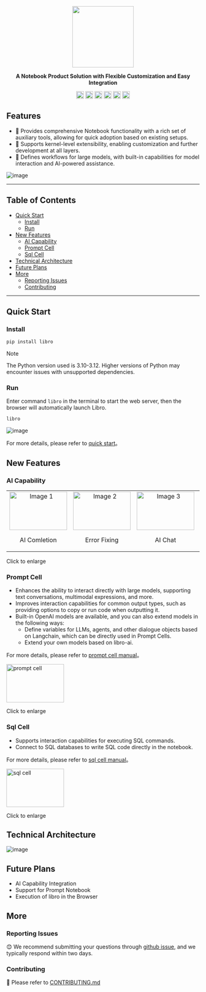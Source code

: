 <p align="center"><img src="https://raw.githubusercontent.com/wiki/difizen/libro/assets/libro-text.svg" width="160" /></p>
<p align="center"><strong>A Notebook Product Solution with Flexible Customization and Easy Integration</strong></p>

<p align="center">
<a href="https://github.com/difizen/libro/actions/workflows/ci.yml"><img src="https://img.shields.io/github/actions/workflow/status/difizen/libro/ci.yml?branch=main&style=for-the-badge&logo=github" alt="Code: CI" style="max-width: 100%;" height="20px"></a>
<a href="/LICENSE"><img src="https://img.shields.io/github/license/difizen/libro?style=for-the-badge" alt="MIT License" height="20px"></a>
<a href="https://www.npmjs.com/package/@difizen/libro-core"><img alt="NPM Downloads" src="https://img.shields.io/npm/dm/@difizen/libro-core?logo=npm&style=for-the-badge" height="20px"></a>
<a href="https://github.com/difizen/libro/pulls"><img alt="PRs Welcome" src="https://img.shields.io/badge/PRs-Welcome-brightgreen.svg?style=for-the-badge" height="20px"></a>
<a href="https://libro.difizen.net"><img alt="website" src="https://img.shields.io/static/v1?label=&labelColor=505050&message=Homepage&color=0076D6&style=for-the-badge&logo=google-chrome&logoColor=f5f5f5" height="20px"></a>
<a href="https://discord.gg/GEx6pa3GaG"><img alt="discord" src="https://img.shields.io/badge/Discord-%235865F2.svg?style=for-the-badge&logo=discord&logoColor=white" height="20px"></a>
</p>

## Features

- 🚀 Provides comprehensive Notebook functionality with a rich set of auxiliary tools, allowing for quick adoption based on existing setups.
- 🌱 Supports kernel-level extensibility, enabling customization and further development at all layers.
- 🔮 Defines workflows for large models, with built-in capabilities for model interaction and AI-powered assistance.

![image](https://raw.githubusercontent.com/wiki/difizen/libro/assets/libro_homepage.png)

---

<!-- START doctoc generated TOC please keep comment here to allow auto update -->
<!-- DON'T EDIT THIS SECTION, INSTEAD RE-RUN doctoc TO UPDATE -->

## Table of Contents

- [Quick Start](#quick-start)
  - [Install](#install)
  - [Run](#run)
- [New Features](#new-features)
  - [AI Capability](#ai-capability)
  - [Prompt Cell](#prompt-cell)
  - [Sql Cell](#sql-cell)
- [Technical Architecture](#technical-architecture)
- [Future Plans](#future-plans)
- [More](#more)
  - [Reporting Issues](#reporting-issues)
  - [Contributing](#contributing)

<!-- END doctoc generated TOC please keep comment here to allow auto update -->

---

## Quick Start

### Install

```bash
pip install libro
```

> [!NOTE]
> The Python version used is 3.10-3.12. Higher versions of Python may encounter issues with unsupported dependencies.

### Run

Enter command `libro` in the terminal to start the web server, then the browser will automatically launch Libro.

```bash
libro
```

![image](https://raw.githubusercontent.com/wiki/difizen/libro/assets/libro_launch.png)

For more details, please refer to [quick start](./apps/docs/docs/quickstart/index.md)。

## New Features

### AI Capability

<table align="center">
  <tr>
    <td align="center">
      <a href="https://raw.githubusercontent.com/wiki/difizen/libro/assets/ai_completion.gif" target="_blank">
        <img src="https://raw.githubusercontent.com/wiki/difizen/libro/assets/ai_completion.gif" alt="Image 1" width="150" height="100">
      </a>
      <p>AI Comletion</p>
    </td>
    <td align="center">
      <a href="https://raw.githubusercontent.com/wiki/difizen/libro/assets/error_debug.gif" target="_blank">
        <img src="https://raw.githubusercontent.com/wiki/difizen/libro/assets/error_debug.gif" alt="Image 2" width="150" height="100">
      </a>
      <p>Error Fixing</p>
    </td>
    <td align="center">
      <a href="https://raw.githubusercontent.com/wiki/difizen/libro/assets/cell_chat.gif" target="_blank">
        <img src="https://raw.githubusercontent.com/wiki/difizen/libro/assets/cell_chat.gif" alt="Image 3" width="150" height="100">
      </a>
      <p>AI Chat</p>
    </td>
    <td align="center">
      <a href="https://raw.githubusercontent.com/wiki/difizen/libro/assets/cell_explain.gif" target="_blank">
        <img src="https://raw.githubusercontent.com/wiki/difizen/libro/assets/cell_explain.gif" alt="Image 4" width="150" height="100">
      </a>
      <p>Code Explanation</p>
    </td>
    <td align="center">
      <a href="https://raw.githubusercontent.com/wiki/difizen/libro/assets/cell_opitimization.gif" target="_blank">
        <img src="https://raw.githubusercontent.com/wiki/difizen/libro/assets/cell_opitimization.gif" alt="Image 5" width="150" height="100">
      </a>
      <p>Code Optimization</p>
    </td>
  </tr>
</table>

Click to enlarge

### Prompt Cell

- Enhances the ability to interact directly with large models, supporting text conversations, multimodal expressions, and more.
- Improves interaction capabilities for common output types, such as providing options to copy or run code when outputting it.
- Built-in OpenAI models are available, and you can also extend models in the following ways:
  - Define variables for LLMs, agents, and other dialogue objects based on Langchain, which can be directly used in Prompt Cells.
  - Extend your own models based on libro-ai.

For more details, please refer to [prompt cell manual](./apps/docs/docs/manual/prompt-cell.md)。

<a href="https://raw.githubusercontent.com/wiki/difizen/libro/assets/prompt_cell.gif" target="_blank">
  <img src="https://raw.githubusercontent.com/wiki/difizen/libro/assets/prompt_cell.gif" alt="prompt cell" width="150" height="100">
</a>

Click to enlarge

### Sql Cell

- Supports interaction capabilities for executing SQL commands.
- Connect to SQL databases to write SQL code directly in the notebook.

For more details, please refer to [sql cell manual](./apps/docs/docs/manual/sql-cell.md)。

<a href="https://raw.githubusercontent.com/wiki/difizen/libro/assets/sql_cell.gif" target="_blank">
  <img src="https://raw.githubusercontent.com/wiki/difizen/libro/assets/sql_cell.gif" alt="sql cell" width="150" height="100">
</a>

Click to enlarge

## Technical Architecture

![image](https://raw.githubusercontent.com/wiki/difizen/libro/assets/technical_architecture.png)

## Future Plans

- AI Capability Integration
- Support for Prompt Notebook
- Execution of libro in the Browser

## More

### Reporting Issues

😊 We recommend submitting your questions through [github issue](https://github.com/difizen/libro/issues), and we typically respond within two days.

### Contributing

🤝 Please refer to [CONTRIBUTING.md](./CONTRIBUTING.md)
